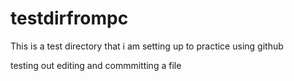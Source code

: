 # testdirfrompc
This is a test directory that i am setting up to practice using github

testing out editing and commmitting a file
